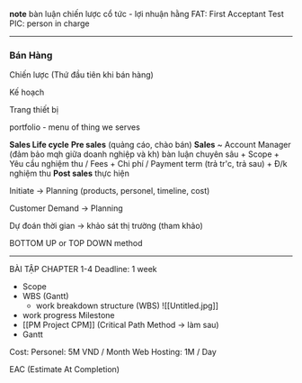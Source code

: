 **note**
bàn luận chiến lược
cổ tức - lợi nhuận hằng 
FAT: First Acceptant Test
PIC: person in charge

---
### Bán Hàng

Chiến lược (Thứ đầu tiên khi bán hàng)

Kế hoạch

Trang thiết bị

portfolio - menu of thing we serves

**Sales Life cycle**
**Pre sales** (quảng cáo, chào bán)
**Sales** ~ Account Manager (đảm bảo mqh giữa doanh nghiệp và kh)
	bàn luận chuyên sâu
	+ Scope 
	+ Yêu cầu nghiệm thu / Fees
	+ Chi phí / Payment term (trả tr'c, trả sau)
	+ Đ/k nghiệm thu
**Post sales**
	thực hiện

Initiate -> Planning (products, personel, timeline, cost)

Customer Demand -> Planning 

Dự đoán thời gian -> khảo sát thị trường (tham khảo)

BOTTOM UP or TOP DOWN method

---

BÀI TẬP CHAPTER 1-4
Deadline: 1 week

+ Scope
+ WBS (Gantt)
	+ work breakdown structure (WBS) 
		![[Untitled.jpg]]
+ work progress Milestone
+ [[PM Project CPM]] (Critical Path Method -> làm sau)
+ Gantt

Cost: 
	Personel: 5M VND / Month
	Web Hosting: 1M / Day

EAC (Estimate At Completion)